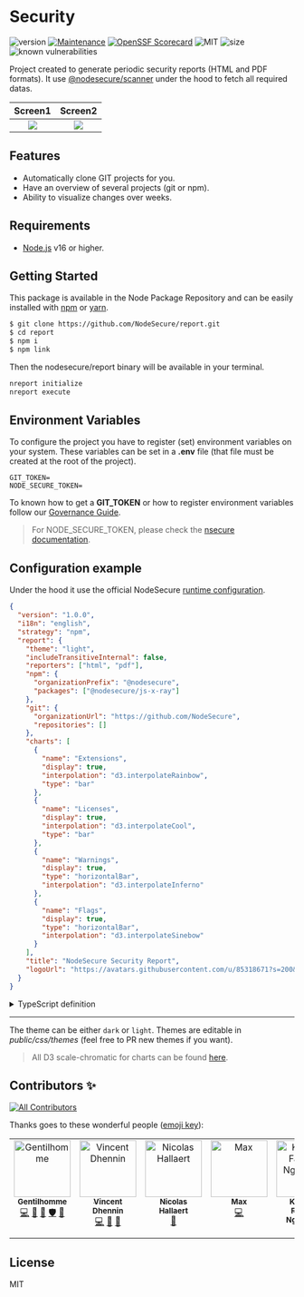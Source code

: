 # Security

![version](https://img.shields.io/badge/dynamic/json.svg?style=for-the-badge&url=https://raw.githubusercontent.com/NodeSecure/report/master/package.json&query=$.version&label=Version)
[![Maintenance](https://img.shields.io/badge/Maintained%3F-yes-green.svg?style=for-the-badge)](https://github.com/NodeSecure/report/commit-activity)
[![OpenSSF
Scorecard](https://api.securityscorecards.dev/projects/github.com/NodeSecure/report/badge?style=for-the-badge)](https://api.securityscorecards.dev/projects/github.com/NodeSecure/report)
![MIT](https://img.shields.io/github/license/mashape/apistatus.svg?style=for-the-badge)
![size](https://img.shields.io/github/languages/code-size/NodeSecure/report?style=for-the-badge)
![known vulnerabilities](https://img.shields.io/snyk/vulnerabilities/github/NodeSecure/report?style=for-the-badge)

Project created to generate periodic security reports (HTML and PDF formats). It use [@nodesecure/scanner](https://github.com/NodeSecure/scanner) under the hood to fetch all required datas.

|               Screen1                |               Screen2                |
| :----------------------------------: | :----------------------------------: |
| ![](https://i.imgur.com/Jhr76Ef.jpg) | ![](https://i.imgur.com/OmV7Al6.jpg) |

## Features

- Automatically clone GIT projects for you.
- Have an overview of several projects (git or npm).
- Ability to visualize changes over weeks.

## Requirements

- [Node.js](https://nodejs.org/en/) v16 or higher.

## Getting Started

This package is available in the Node Package Repository and can be easily installed with [npm](https://docs.npmjs.com/getting-started/what-is-npm) or [yarn](https://yarnpkg.com).

```bash
$ git clone https://github.com/NodeSecure/report.git
$ cd report
$ npm i
$ npm link
```

Then the nodesecure/report binary will be available in your terminal.

```bash
nreport initialize
nreport execute
```

## Environment Variables

To configure the project you have to register (set) environment variables on your system. These variables can be set in a **.env** file (that file must be created at the root of the project).

```
GIT_TOKEN=
NODE_SECURE_TOKEN=
```

To known how to get a **GIT_TOKEN** or how to register environment variables follow our [Governance Guide](https://github.com/SlimIO/Governance/blob/master/docs/tooling.md#environment-variables).

> For NODE_SECURE_TOKEN, please check the [nsecure documentation](https://github.com/ES-Community/nsecure#fetching-private-packages).

## Configuration example

Under the hood it use the official NodeSecure [runtime configuration](https://github.com/NodeSecure/rc).

```json
{
  "version": "1.0.0",
  "i18n": "english",
  "strategy": "npm",
  "report": {
    "theme": "light",
    "includeTransitiveInternal": false,
    "reporters": ["html", "pdf"],
    "npm": {
      "organizationPrefix": "@nodesecure",
      "packages": ["@nodesecure/js-x-ray"]
    },
    "git": {
      "organizationUrl": "https://github.com/NodeSecure",
      "repositories": []
    },
    "charts": [
      {
        "name": "Extensions",
        "display": true,
        "interpolation": "d3.interpolateRainbow",
        "type": "bar"
      },
      {
        "name": "Licenses",
        "display": true,
        "interpolation": "d3.interpolateCool",
        "type": "bar"
      },
      {
        "name": "Warnings",
        "display": true,
        "type": "horizontalBar",
        "interpolation": "d3.interpolateInferno"
      },
      {
        "name": "Flags",
        "display": true,
        "type": "horizontalBar",
        "interpolation": "d3.interpolateSinebow"
      }
    ],
    "title": "NodeSecure Security Report",
    "logoUrl": "https://avatars.githubusercontent.com/u/85318671?s=200&v=4"
  }
}
```

<details>
<summary>TypeScript definition</summary>

```ts
/**
 * Configuration dedicated for NodeSecure Report
 * @see https://github.com/NodeSecure/report
 */
export interface ReportConfiguration {
  /**
   * @default `light`
   */
  theme?: "light" | "dark";
  title: string;
  /**
   * URL to a logo to show on the final HTML/PDF Report
   */
  logoUrl: string;
  /**
   * Show/categorize internal dependencies as transitive
   * @default false
   */
  includeTransitiveInternal?: boolean;
  npm?: {
    /**
     * NPM organization prefix starting with @
     * @example `@nodesecure`
     */
    organizationPrefix: string;
    packages: string[];
  };
  git?: {
    /**
     * GitHub organization URL
     * @example `https://github.com/NodeSecure`
     */
    organizationUrl: string;
    /**
     * List of repositories (name are enough, no need to provide .git url or any equivalent)
     */
    repositories: string[];
  };
  /**
   * @default html,pdf
   */
  reporters?: ("html" | "pdf")[];
  charts?: ReportChart[];
}

export interface ReportChart {
  /**
   * List of available charts.
   */
  name: "Extensions" | "Licenses" | "Warnings" | "Flags";
  /**
   * @default true
   */
  display?: boolean;
  /**
   * Chart.js chart type.
   *
   * @see https://www.chartjs.org/docs/latest/charts
   * @default `bar`
   */
  type?: "bar" | "horizontalBar" | "polarArea" | "doughnut";
  /**
   * D3 Interpolation color. Will be picked randomly by default if not provided.
   * @see https://github.com/d3/d3-scale-chromatic/blob/main/README.md
   */
  interpolation?: string;
}
```

</details>

---

The theme can be either `dark` or `light`. Themes are editable in _public/css/themes_ (feel free to PR new themes if you want).

> All D3 scale-chromatic for charts can be found [here](https://github.com/d3/d3-scale-chromatic/blob/master/README.md).

## Contributors ✨

<!-- ALL-CONTRIBUTORS-BADGE:START - Do not remove or modify this section -->
[![All Contributors](https://img.shields.io/badge/all_contributors-5-orange.svg?style=flat-square)](#contributors-)
<!-- ALL-CONTRIBUTORS-BADGE:END -->

Thanks goes to these wonderful people ([emoji key](https://allcontributors.org/docs/en/emoji-key)):

<!-- ALL-CONTRIBUTORS-LIST:START - Do not remove or modify this section -->
<!-- prettier-ignore-start -->
<!-- markdownlint-disable -->
<table>
  <tbody>
    <tr>
      <td align="center" valign="top" width="14.28%"><a href="https://www.linkedin.com/in/thomas-gentilhomme/"><img src="https://avatars.githubusercontent.com/u/4438263?v=4?s=100" width="100px;" alt="Gentilhomme"/><br /><sub><b>Gentilhomme</b></sub></a><br /><a href="https://github.com/NodeSecure/report/commits?author=fraxken" title="Code">💻</a> <a href="https://github.com/NodeSecure/report/commits?author=fraxken" title="Documentation">📖</a> <a href="https://github.com/NodeSecure/report/pulls?q=is%3Apr+reviewed-by%3Afraxken" title="Reviewed Pull Requests">👀</a> <a href="#security-fraxken" title="Security">🛡️</a> <a href="https://github.com/NodeSecure/report/issues?q=author%3Afraxken" title="Bug reports">🐛</a></td>
      <td align="center" valign="top" width="14.28%"><a href="https://github.com/Kawacrepe"><img src="https://avatars.githubusercontent.com/u/40260517?v=4?s=100" width="100px;" alt="Vincent Dhennin"/><br /><sub><b>Vincent Dhennin</b></sub></a><br /><a href="https://github.com/NodeSecure/report/commits?author=Kawacrepe" title="Code">💻</a> <a href="https://github.com/NodeSecure/report/commits?author=Kawacrepe" title="Documentation">📖</a> <a href="https://github.com/NodeSecure/report/pulls?q=is%3Apr+reviewed-by%3AKawacrepe" title="Reviewed Pull Requests">👀</a></td>
      <td align="center" valign="top" width="14.28%"><a href="https://github.com/Rossb0b"><img src="https://avatars.githubusercontent.com/u/39910164?v=4?s=100" width="100px;" alt="Nicolas Hallaert"/><br /><sub><b>Nicolas Hallaert</b></sub></a><br /><a href="https://github.com/NodeSecure/report/commits?author=Rossb0b" title="Documentation">📖</a></td>
      <td align="center" valign="top" width="14.28%"><a href="https://github.com/Max2810"><img src="https://avatars.githubusercontent.com/u/53535185?v=4?s=100" width="100px;" alt="Max"/><br /><sub><b>Max</b></sub></a><br /><a href="https://github.com/NodeSecure/report/commits?author=Max2810" title="Code">💻</a></td>
      <td align="center" valign="top" width="14.28%"><a href="https://github.com/fabnguess"><img src="https://avatars.githubusercontent.com/u/72697416?v=4?s=100" width="100px;" alt="Kouadio Fabrice Nguessan"/><br /><sub><b>Kouadio Fabrice Nguessan</b></sub></a><br /><a href="#maintenance-fabnguess" title="Maintenance">🚧</a></td>
    </tr>
  </tbody>
</table>

<!-- markdownlint-restore -->
<!-- prettier-ignore-end -->

<!-- ALL-CONTRIBUTORS-LIST:END -->

## License

MIT
